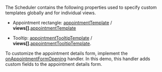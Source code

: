 The Scheduler contains the following properties used to specify custom templates globally and for individual views.

* Appointment rectangle: [appointmentTemplate](/Documentation/ApiReference/UI_Components/dxScheduler/Configuration/#appointmentTemplate) / **views[]**.[appointmentTemplate](/Documentation/ApiReference/UI_Components/dxScheduler/Configuration/views/#appointmentTemplate)

* Tooltip: [appointmentTooltipTemplate](/Documentation/ApiReference/UI_Components/dxScheduler/Configuration/#appointmentTooltipTemplate) / **views[]**.[appointmentTooltipTemplate](/Documentation/ApiReference/UI_Components/dxScheduler/Configuration/views/#appointmentTooltipTemplate).

To customize the appointment details form, implement the [onAppointmentFormOpening](/Documentation/ApiReference/UI_Components/dxScheduler/Configuration/#onAppointmentFormOpening) handler. In this demo, this handler adds custom fields to the appointment details form.
<!--split-->